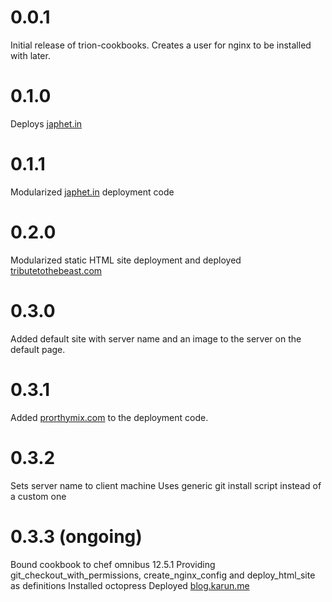 # 0.0.1

Initial release of trion-cookbooks. Creates a user for nginx to be installed with later.

# 0.1.0

Deploys [japhet.in](https://japhet.in)

# 0.1.1

Modularized [japhet.in](https://japhet.in) deployment code

# 0.2.0

Modularized static HTML site deployment and deployed [tributetothebeast.com](https://tributetothebeast.com)

# 0.3.0

Added default site with server name and an image to the server on the default page.

# 0.3.1

Added [prorthymix.com](https://prorthymix.com) to the deployment code.

# 0.3.2

Sets server name to client machine
Uses generic git install script instead of a custom one

# 0.3.3 (ongoing)

Bound cookbook to chef omnibus 12.5.1
Providing git_checkout_with_permissions, create_nginx_config and deploy_html_site as definitions
Installed octopress
Deployed [blog.karun.me](https://blog.karun.me)
